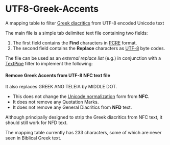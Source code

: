 # UTF8-Greek-Accents
A mapping table to filter [Greek diacritics](https://en.wikipedia.org/wiki/Greek_diacritics) from UTF-8 encoded Unicode text

The main file is a simple tab delimited text file containing two fields:

1. The first field contains the **Find** characters in [PCRE](https://en.wikipedia.org/wiki/Perl_Compatible_Regular_Expressions) format.
2. The second field contains the **Replace** characters as [UTF-8](https://en.wikipedia.org/wiki/UTF-8) byte codes.

The file can be used as an *external replace list* (e.g.) in conjunction with a [TextPipe](http://www.datamystic.com/textpipe/standard.html) filter to implement the following: 

#### Remove Greek Accents from UTF-8 NFC text file

It also replaces GREEK ANO TELEIA by MIDDLE DOT.

- This does not change the [Unicode normalization](https://en.wikipedia.org/wiki/Unicode_equivalence) form from **NFC**.
- It does not remove any Quotation Marks.
- It does not remove any General Diacritics from **NFD** text.

Although principally designed to strip the Greek diacritics from NFC text, it should still work for NFD text.

The mapping table currently has 233 characters, some of which are never seen in Biblical Greek text.
